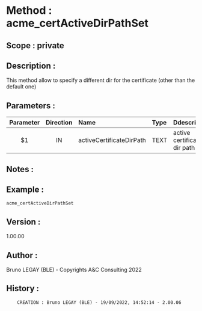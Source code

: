 ﻿# **Method :** acme_certActiveDirPathSet
## **Scope :** private
## **Description :** 
This method allow to specify a different dir for the certificate (other than the default one)
## **Parameters :** 
| Parameter | Direction | Name | Type | Ddescription | 
|:----:|:----:|:----|:----|:----| 
| $1 | IN | activeCertificateDirPath | TEXT | active certificates dir path | 

## **Notes :** 

## **Example :** 
```
acme_certActiveDirPathSet
```
## **Version :** 
1.00.00
## **Author :** 
Bruno LEGAY (BLE) - Copyrights A&C Consulting 2022
## **History :** 
 
        CREATION : Bruno LEGAY (BLE) - 19/09/2022, 14:52:14 - 2.00.06
